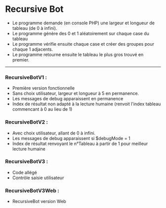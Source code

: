 # Recursive Bot

- Le programme demande (en console PHP) une largeur et longueur de tableau (de 0 à infini).
- Le programme génère des 0 et 1 aléatoirement sur chaque case du tableau
- Le programme vérifie ensuite chaque case et créer des groupes pour chaque 1 adjacents.
- Le programme retourne ensuite le tableau le plus gros trouvé en premier.


<hr>

### RecursiveBotV1 : 

+ Première version fonctionnelle 
+ Sans choix utilisateur, largeur et longueur à 5 en permanence.
+ Les messages de debug apparaissent en permanence
+ Index de résultat non adapté à la lecture humaine (renvoit l'index tableau commencant à 0 au lieu de 1)

### RecursiveBotV2 :

+ Avec choix utilisateur, allant de 0 à infini.
+ Les messages de debug apparaissent si $debugMode = 1
+ Index de résultat renvoyant le n°Tableau à partir de 1 pour meilleur lecture humaine

### RecursiveBotV3 :

+ Code allégé
+ Contrôle saisie utilisateur

### RecursiveBotV3Web :

+ RecursiveBot version Web


